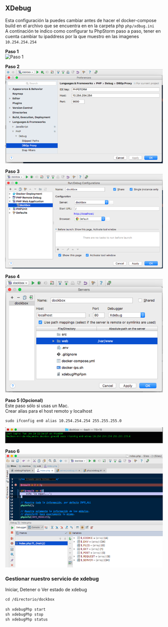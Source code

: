 ## XDebug

Esta configuración la puedes cambiar antes de hacer el docker-compose build en el archivo que se encuentra en en la carpeta php `php/xdbug.ini`  
A continación te indico como configurar tu PhpStorm paso a paso, tener en cuenta cambiar tu ipaddress por la que muestro en las imagenes `10.254.254.254`

**Paso 1**<br>
![Paso 1](imagenes/1-XDebug-configuración.png)

**Paso 2**<br>
![Paso 2](imagenes/2-XDebug-DBGp.png)

**Paso 3**<br>
![Paso 3](imagenes/3-XDebug-WebApplication.png)

**Paso 4**<br>
![Paso 4](imagenes/4-XDebug-Server.png)

**Paso 5 (Opcional)**<br>
Este paso sólo si usas un Mac.<br>
Crear alias para el host remoto y localhost

    sudo ifconfig en0 alias 10.254.254.254 255.255.255.0

![Paso 5](imagenes/5-XDebug-AliasRemoteHost.png)

**Paso 6**<br>
![Paso 6](imagenes/6-XDebug-Resultado.png)

    
### Gestionar nuestro servicio de xdebug

Iniciar, Detener o Ver estado de xdebug

    cd /directorio/dockbox

    sh xdebugPhp start
    sh xdebugPhp stop
    sh xdebugPhp status
